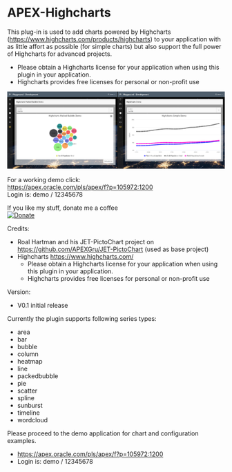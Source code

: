 # APEX-Highcharts

This plug-in is used to add charts powered by Highcharts (https://www.highcharts.com/products/highcharts) to your application with as little affort as possible (for simple charts) but also support the full power of Highcharts for advanced projects.
* Please obtain a Highcharts license for your application when using this plugin in your application.
* Highcharts provides free licenses for personal or non-profit use

![Screenshot](screenshot.png)

For a working demo click:  
https://apex.oracle.com/pls/apex/f?p=105972:1200  
Login is: demo / 12345678


If you like my stuff, donate me a coffee  
[![Donate](https://img.shields.io/badge/Donate-PayPal-green.svg)](https://paypal.me/rhinterndorfer)

Credits:
*  Roal Hartman and his JET-PictoChart project on https://github.com/APEXGru/JET-PictoChart (used as base project)
*  Highcharts https://www.highcharts.com/
   * Please obtain a Highcharts license for your application when using this plugin in your application.
   * Highcharts provides free licenses for personal or non-profit use


Version:
*  V0.1 initial release

Currently the plugin supports following series types:
*  area
*  bar
*  bubble
*  column
*  heatmap
*  line
*  packedbubble
*  pie
*  scatter
*  spline
*  sunburst
*  timeline
*  wordcloud

Please proceed to the demo application for chart and configuration examples.
*  https://apex.oracle.com/pls/apex/f?p=105972:1200
*  Login is: demo / 12345678